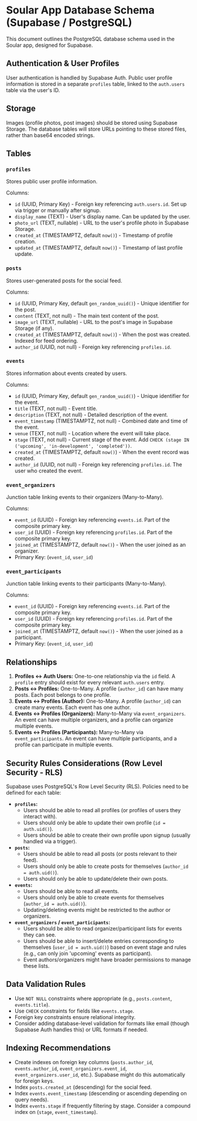 # Soular App Database Schema (Supabase / PostgreSQL)

This document outlines the PostgreSQL database schema used in the Soular app, designed for Supabase.

## Authentication & User Profiles

User authentication is handled by Supabase Auth. Public user profile information is stored in a separate `profiles` table, linked to the `auth.users` table via the user's ID.

## Storage

Images (profile photos, post images) should be stored using Supabase Storage. The database tables will store URLs pointing to these stored files, rather than base64 encoded strings.

## Tables

### `profiles`
Stores public user profile information.

Columns:
- `id` (UUID, Primary Key) - Foreign key referencing `auth.users.id`. Set up via trigger or manually after signup.
- `display_name` (TEXT) - User's display name. Can be updated by the user.
- `photo_url` (TEXT, nullable) - URL to the user's profile photo in Supabase Storage.
- `created_at` (TIMESTAMPTZ, default `now()`) - Timestamp of profile creation.
- `updated_at` (TIMESTAMPTZ, default `now()`) - Timestamp of last profile update.

### `posts`
Stores user-generated posts for the social feed.

Columns:
- `id` (UUID, Primary Key, default `gen_random_uuid()`) - Unique identifier for the post.
- `content` (TEXT, not null) - The main text content of the post.
- `image_url` (TEXT, nullable) - URL to the post's image in Supabase Storage (if any).
- `created_at` (TIMESTAMPTZ, default `now()`) - When the post was created. Indexed for feed ordering.
- `author_id` (UUID, not null) - Foreign key referencing `profiles.id`.

### `events`
Stores information about events created by users.

Columns:
- `id` (UUID, Primary Key, default `gen_random_uuid()`) - Unique identifier for the event.
- `title` (TEXT, not null) - Event title.
- `description` (TEXT, not null) - Detailed description of the event.
- `event_timestamp` (TIMESTAMPTZ, not null) - Combined date and time of the event.
- `venue` (TEXT, not null) - Location where the event will take place.
- `stage` (TEXT, not null) - Current stage of the event. Add `CHECK (stage IN ('upcoming', 'in-development', 'completed'))`.
- `created_at` (TIMESTAMPTZ, default `now()`) - When the event record was created.
- `author_id` (UUID, not null) - Foreign key referencing `profiles.id`. The user who created the event.

### `event_organizers`
Junction table linking events to their organizers (Many-to-Many).

Columns:
- `event_id` (UUID) - Foreign key referencing `events.id`. Part of the composite primary key.
- `user_id` (UUID) - Foreign key referencing `profiles.id`. Part of the composite primary key.
- `joined_at` (TIMESTAMPTZ, default `now()`) - When the user joined as an organizer.
- Primary Key: (`event_id`, `user_id`)

### `event_participants`
Junction table linking events to their participants (Many-to-Many).

Columns:
- `event_id` (UUID) - Foreign key referencing `events.id`. Part of the composite primary key.
- `user_id` (UUID) - Foreign key referencing `profiles.id`. Part of the composite primary key.
- `joined_at` (TIMESTAMPTZ, default `now()`) - When the user joined as a participant.
- Primary Key: (`event_id`, `user_id`)

## Relationships

1.  **Profiles <-> Auth Users:** One-to-one relationship via the `id` field. A `profile` entry should exist for every relevant `auth.users` entry.
2.  **Posts <-> Profiles:** One-to-Many. A profile (`author_id`) can have many posts. Each post belongs to one profile.
3.  **Events <-> Profiles (Author):** One-to-Many. A profile (`author_id`) can create many events. Each event has one author.
4.  **Events <-> Profiles (Organizers):** Many-to-Many via `event_organizers`. An event can have multiple organizers, and a profile can organize multiple events.
5.  **Events <-> Profiles (Participants):** Many-to-Many via `event_participants`. An event can have multiple participants, and a profile can participate in multiple events.

## Security Rules Considerations (Row Level Security - RLS)

Supabase uses PostgreSQL's Row Level Security (RLS). Policies need to be defined for each table:

- **`profiles`:**
    - Users should be able to read all profiles (or profiles of users they interact with).
    - Users should only be able to update their own profile (`id = auth.uid()`).
    - Users should be able to create their own profile upon signup (usually handled via a trigger).
- **`posts`:**
    - Users should be able to read all posts (or posts relevant to their feed).
    - Users should only be able to create posts for themselves (`author_id = auth.uid()`).
    - Users should only be able to update/delete their own posts.
- **`events`:**
    - Users should be able to read all events.
    - Users should only be able to create events for themselves (`author_id = auth.uid()`).
    - Updating/deleting events might be restricted to the author or organizers.
- **`event_organizers` / `event_participants`:**
    - Users should be able to read organizer/participant lists for events they can see.
    - Users should be able to insert/delete entries corresponding to themselves (`user_id = auth.uid()`) based on event stage and rules (e.g., can only join 'upcoming' events as participant).
    - Event authors/organizers might have broader permissions to manage these lists.

## Data Validation Rules

- Use `NOT NULL` constraints where appropriate (e.g., `posts.content`, `events.title`).
- Use `CHECK` constraints for fields like `events.stage`.
- Foreign key constraints ensure relational integrity.
- Consider adding database-level validation for formats like email (though Supabase Auth handles this) or URL formats if needed.

## Indexing Recommendations

- Create indexes on foreign key columns (`posts.author_id`, `events.author_id`, `event_organizers.event_id`, `event_organizers.user_id`, etc.). Supabase might do this automatically for foreign keys.
- Index `posts.created_at` (descending) for the social feed.
- Index `events.event_timestamp` (descending or ascending depending on query needs).
- Index `events.stage` if frequently filtering by stage. Consider a compound index on (`stage`, `event_timestamp`).